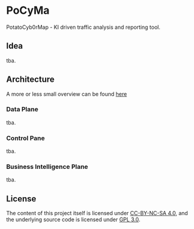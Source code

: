 # PoCyMa
PotatoCyb0rMap - KI driven traffic analysis and reporting tool.

## Idea
tba.

## Architecture
A more or less small overview can be found [here](https://github.com/localos/)

### Data Plane
tba.

### Control Pane
tba.

### Business Intelligence Plane
tba.

## License
The content of this project itself is licensed under [CC-BY-NC-SA 4.0](https://creativecommons.org/licenses/by-nc-sa/4.0/), and the underlying source code is licensed under [GPL 3.0](https://www.gnu.org/licenses/gpl-3.0.en.html).
